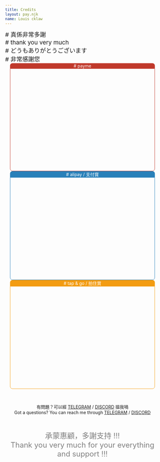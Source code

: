 ```yaml
---
title: Credits
layout: pay.njk
name: Louis cklaw
---
```


<div class="thank-you-salutation">
  <div class="thank-you-text" style="font-size: 1.2rem;"># 真係非常多謝 </div>
  <div class="thank-you-text" style="font-size: 1.2rem;"># thank you very much</div>
  <div class="thank-you-text" style="font-size: 1.2rem;"># どうもありがとうございます</div>
  <div class="thank-you-text" style="font-size: 1.2rem;"># 非常感謝您</div>
</div>

<div class="pay-qr-row">
  <div class="qr-wrapper">
    <div style="
      background-color: #c0392b; 
      color: white; 
      text-align: center;
      margin-left: 1rem;
      margin-right: 1rem;
      border-radius: 0.5rem 0.5rem 0rem 0rem;
      ">
        # payme
      </div>
    <div style="
      padding: 1rem;
      margin-left: 1rem;
      margin-right: 1rem;
      border-radius: 0rem 0rem 0.5rem 0.5rem;
      border: 1px solid #c0392b;
      display: flex;
      flex-direction: row;
      justify-content:center;
      align-items: center;
      ">
        <div style="
          height: 300px; 
          width: 300px;
          background-image: url('/images/pay/paycode.jpg');
          background-position: center -110px;
          background-size: 140%;
          background-repeat: no-repeat;
          ">
        </div>
      </div>
  </div>

  <div class="qr-wrapper">
    <div style="
      background-color: #2980b9; 
      color: white; 
      text-align: center;
      margin-left: 1rem;
      margin-right: 1rem;
      border-radius: 5px;
      border-radius: 0.5rem 0.5rem 0rem 0rem;
      "># alipay / 支付寳</div>
    <div style="
      padding: 1rem;
      margin-left: 1rem;
      margin-right: 1rem;
      border-radius: 0rem 0rem 0.5rem 0.5rem;
      border: 1px solid #2980b9;
      display: flex;
      flex-direction: row;
      justify-content:center;
      align-items: center;
      ">
        <div style="
          height: 300px; 
          width: 300px;
          background-image: url('/images/pay/alipay.jpg');
          background-position: center -310px;
          background-size: 200%;
          background-repeat: no-repeat;
          ">
        </div>
      </div>
  </div>

  <div class="qr-wrapper">
    <div style="
      background-color: #f39c12; 
      color: white; 
      text-align: center;
      margin-left: 1rem;
      margin-right: 1rem;
      border-radius: 5px;
      border-radius: 0.5rem 0.5rem 0rem 0rem;
      ">
        # tap & go / 拍住賞
      </div>
    <div style="
      padding: 1rem;
      margin-left: 1rem;
      margin-right: 1rem;
      border-radius: 0rem 0rem 0.5rem 0.5rem;
      border: 1px solid #f39c12;
      display: flex;
      flex-direction: row;
      justify-content:center;
      align-items: center;
      ">
        <div style="
          height: 300px; 
          width: 300px;
          background-image: url('/images/pay/tap_n_go.jpg');
          background-position: center -180px;
          background-size: 180%;
          background-repeat: no-repeat;
          ">
        </div>
      </div>
  </div>

</div>


<div 
  class="bottom-question"
  style="
  text-align: center; 
  margin-top: 3rem;
  ">
  <div>
    有問題？可以經 <a href="https://t.me/louislabs"> <i class="fab fa-telegram" target="_blank"></i> TELEGRAM</a> / <a href="https://t.me/louislabs"> <i class="fab fa-discord" target="_blank"></i> DISCORD</a> 搵我喎
  </div>
  <div>Got a questions? You can reach me through <a href="https://t.me/louislabs"> <i class="fab fa-telegram" target="_blank"></i> TELEGRAM</a> / <a href="https://t.me/louislabs"> <i class="fab fa-discord" target="_blank"></i> DISCORD</a></div>
</div>

<div 
  class="bottom-thank-you"
  style="
  color: gray; 
  margin-top: 3rem;
  font-size: 1.5rem;
  text-align: center;
  ">
  <div>承蒙惠顧，多謝支持 !!!</div>
  <div>Thank you very much for your everything and support !!!</div>
</div>

<div style="
  color: gray; 
  text-align: center;
  margin-top: 1rem;
  ">
</div>